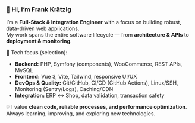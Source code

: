 ### 👋 Hi, I’m Frank Krätzig  

I’m a **Full-Stack & Integration Engineer** with a focus on building robust, data-driven web applications.  
My work spans the entire software lifecycle — from **architecture & APIs** to **deployment & monitoring**.  

🔧 Tech focus (selection):  
- **Backend:** PHP, Symfony (components), WooCommerce, REST APIs, MySQL  
- **Frontend:** Vue 3, Vite, Tailwind, responsive UI/UX  
- **DevOps & Quality:** Git/GitHub, CI/CD (GitHub Actions), Linux/SSH, Monitoring (Sentry/Logs), Caching/CDN  
- **Integration:** ERP ↔ Shop, data validation, transaction safety  

💡 I value **clean code, reliable processes, and performance optimization**.  
Always learning, improving, and exploring new technologies.  
